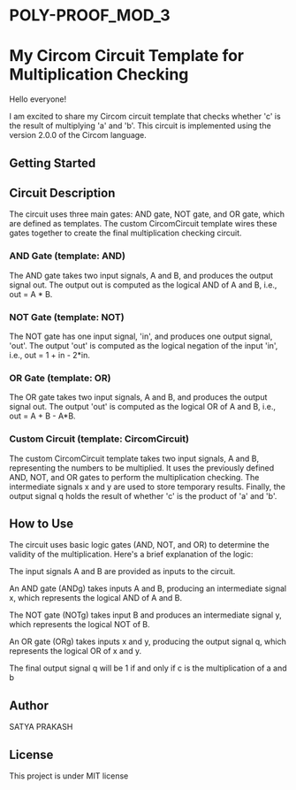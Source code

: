 # POLY-PROOF_MOD_3
# My Circom Circuit Template for Multiplication Checking

Hello everyone! 

I am excited to share my Circom circuit template that checks whether 'c' is the result of multiplying 'a' and 'b'. This circuit is implemented using the version 2.0.0 of the Circom language.

## Getting Started

## Circuit Description

The circuit uses three main gates: AND gate, NOT gate, and OR gate, which are defined as templates. The custom CircomCircuit template wires these gates together to create the final multiplication checking circuit.

### AND Gate (template: AND)

The AND gate takes two input signals, A and B, and produces the output signal out. The output out is computed as the logical AND of A and B, i.e., out = A * B.

### NOT Gate (template: NOT)

The NOT gate has one input signal, 'in', and produces one output signal, 'out'. The output 'out' is computed as the logical negation of the input 'in', i.e., out = 1 + in - 2*in.

### OR Gate (template: OR)

The OR gate takes two input signals, A and B, and produces the output signal out. The output 'out' is computed as the logical OR of A and B, i.e., out = A + B - A*B.

### Custom Circuit (template: CircomCircuit)

The custom CircomCircuit template takes two input signals, A and B, representing the numbers to be multiplied. It uses the previously defined AND, NOT, and OR gates to perform the multiplication checking. The intermediate signals x and y are used to store temporary results. Finally, the output signal q holds the result of whether 'c' is the product of 'a' and 'b'.

## How to Use

The circuit uses basic logic gates (AND, NOT, and OR) to determine the validity of the multiplication. Here's a brief explanation of the logic:

The input signals A and B are provided as inputs to the circuit.

An AND gate (ANDg) takes inputs A and B, producing an intermediate signal x, which represents the logical AND of A and B.

The NOT gate (NOTg) takes input B and produces an intermediate signal y, which represents the logical NOT of B.

An OR gate (ORg) takes inputs x and y, producing the output signal q, which represents the logical OR of x and y.

The final output signal q will be 1 if and only if c is the multiplication of a and b

## Author

SATYA PRAKASH

## License

This project is under MIT license
